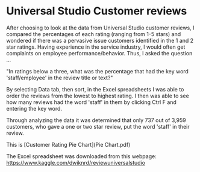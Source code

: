 # Universal Studio Customer reviews 

After choosing to look at the data from Universal Studio customer reviews, I compared the percentages of each rating (ranging from 1-5 stars) and wondered if there was a pervasive issue customers identified in the 1 and 2 star ratings. Having experience in the service industry, I would often get complaints on employee performance/behavior. Thus, I asked the question …

"In ratings below a three, what was the percentage that had the key word 'staff/employee' in the review title or text?"

By selecting Data tab, then sort, in the Excel spreadsheets I was able to order the reviews from the lowest to highest rating. I then was able to see how many reviews had the word 'staff' in them by clicking Ctrl F and entering the key word. 

Through analyzing the data it was determined that only 737 out of 3,959 customers, who gave a one or two star review, put the word 'staff' in their review. 

This is [Customer Rating Pie Chart](Pie Chart.pdf)

The Excel spreadsheet was downloaded from this webpage: https://www.kaggle.com/dwiknrd/reviewuniversalstudio

